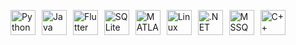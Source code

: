 <p align="left">
  <img src="https://cdn.jsdelivr.net/gh/devicons/devicon@latest/icons/python/python-original.svg" alt="Python" width="40" style="margin-right:6px;" />
  <img src="https://cdn.jsdelivr.net/gh/devicons/devicon@latest/icons/java/java-original.svg" alt="Java" width="40" style="margin-right:6px;" />
  <img src="https://cdn.jsdelivr.net/gh/devicons/devicon@latest/icons/flutter/flutter-original.svg" alt="Flutter" width="40" style="margin-right:6px;" />
  <img src="https://cdn.jsdelivr.net/gh/devicons/devicon@latest/icons/sqlite/sqlite-original-wordmark.svg" alt="SQLite" width="40" style="margin-right:6px;" />
  <img src="https://cdn.jsdelivr.net/gh/devicons/devicon@latest/icons/matlab/matlab-original.svg" alt="MATLAB" width="40" style="margin-right:6px;" />
  <img src="https://cdn.jsdelivr.net/gh/devicons/devicon@latest/icons/linux/linux-original.svg" alt="Linux" width="40" style="margin-right:6px;" />
  <img src="https://skillicons.dev/icons?i=dotnet" alt=".NET" width="40" style="margin-right:6px;" />
  <img src="https://cdn.jsdelivr.net/gh/devicons/devicon@latest/icons/microsoftsqlserver/microsoftsqlserver-original.svg" alt="MSSQL" width="40" style="margin-right:6px;" />
  <img src="https://cdn.jsdelivr.net/gh/devicons/devicon@latest/icons/cplusplus/cplusplus-original.svg" alt="C++" width="40" />
</p>
